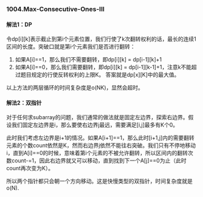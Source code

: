 ### 1004.Max-Consecutive-Ones-III

#### 解法1：DP
令dp[i][k]表示截止到第i个元素位置，我们行使了k次翻转权利的话，最长的连续1区间的长度。突破口就是第i个元素我们是否进行翻转：
1. 如果A[i]==1，那么我们不需要翻转，即dp[i][k] = dp[i-1][k]+1
2. 如果A[i]==0，那么我们需要翻转，即dp[i][k] = dp[i-1][k-1]+1，注意k不能超过题目规定的行使反转权利的上限K。
答案就是dp[x][K]中的最大值。

以上方法的两层循环的时间复杂度是o(NK)，显然会超时。

#### 解法2：双指针
对于任何求subarray的问题，我们通常的做法就是固定左边界，探索右边界。假设我们固定左边界是i，那么要使右边界j最远，需要满足[i,j]最多有K个0。

此时我们考虑左边界是i+1的情况。如果A[i+1]==1，那么此时[i+1,j]内的需要翻转元素的个数count依然是K，然而右边界j依然不能往右突破。我们只有不停地移动i，直到A[i]==0的时候，意味着第i个元素的不被允许翻转，所以区间内的翻转次数count-=1，因此右边界就又可以移动，直到找到下一个A[j]==0为止（此时count再次变为K）。

所以两个指针都只会朝一个方向移动。这是快慢类型的双指针，时间复杂度就是o(N).
